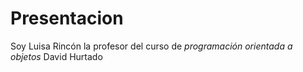 # Presentacion

Soy Luisa Rincón la profesor del curso de *programación orientada a objetos* David Hurtado
